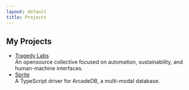 ```yaml
---
layout: default
title: Projects
---
```

## My Projects

- [Tragedy Labs](https://www.tragedy.dev)\
An opensource collective focused on automation, sustainability, and human-machine interfaces.
- [Sprite](https://sprite.tragedy.dev)\
A TypeScript driver for ArcadeDB, a multi-modal database.